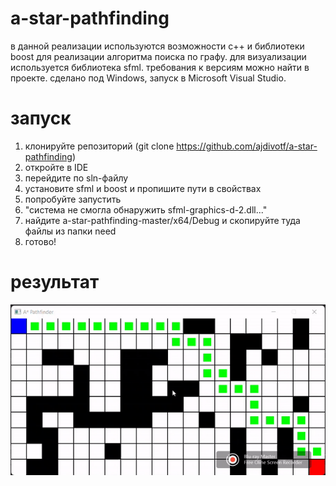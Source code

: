 # a-star-pathfinding

в данной реализации используются возможности c++ и библиотеки boost для реализации алгоритма поиска по графу. для визуализации используется библиотека sfml. требования к версиям можно найти в проекте. сделано под Windows, запуск в Microsoft Visual Studio. 

# запуск

1. клонируйте репозиторий (git clone https://github.com/ajdivotf/a-star-pathfinding)
2. откройте в IDE
3. перейдите по sln-файлу
4. установите sfml и boost и пропишите пути в свойствах
5. попробуйте запустить
6. "система не смогла обнаружить sfml-graphics-d-2.dll..."
7. найдите a-star-pathfinding-master/x64/Debug и скопируйте туда файлы из папки need
8. готово!

# результат

![](https://github.com/ajdivotf/a-star-pathfinding/blob/master/results/pathfinding_in_action.gif)
